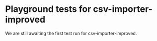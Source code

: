 # Playground tests for csv-importer-improved
We are still awaiting the first test run for csv-importer-improved.
